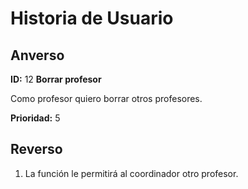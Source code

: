 # Historia de Usuario

## Anverso

**ID:** 12 **Borrar profesor**

Como profesor quiero borrar otros profesores.

**Prioridad:** 5

## Reverso

1. La función le permitirá al coordinador otro profesor.
